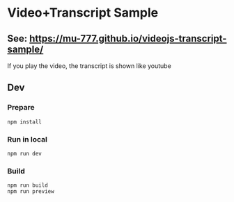 # Video+Transcript Sample

## <b>See: https://mu-777.github.io/videojs-transcript-sample/ </b> 

If you play the video, the transcript is shown like youtube

## Dev
### Prepare
```
npm install
```

### Run in local
```
npm run dev
```

### Build
```
npm run build
npm run preview
```